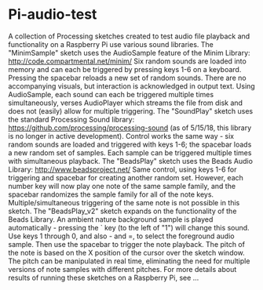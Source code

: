 # Pi-audio-test
A collection of Processing sketches created to test audio file playback and functionality on a Raspberry Pi use various sound libraries.
The "MinimSample" sketch uses the AudioSample feature of the Minim Library: http://code.compartmental.net/minim/ Six random sounds are loaded into memory and can each be triggered by pressing keys 1-6 on a keyboard. Pressing the spacebar reloads a new set of random sounds. There are no accompanying visuals, but interaction is acknowledged in output text. Using AudioSample, each sound can each be triggered multiple times simultaneously, verses AudioPlayer which streams the file from disk and does not (easily) allow for multiple triggering.
The "SoundPlay" sketch uses the standard Processing Sound library: https://github.com/processing/processing-sound (as of 5/15/18, this library is no longer in active development). Control works the same way - six random sounds are loaded and triggered with keys 1-6; the spacebar loads a new random set of samples. Each sample can be triggered multiple times with simultaneous playback.
The "BeadsPlay" sketch uses the Beads Audio Library: http://www.beadsproject.net/  Same control, using keys 1-6 for triggering and spacebar for creating another random set. However, each number key will now play one note of the same sample family, and the spacebar randomizes the sample family for all of the note keys. Multiple/simultaneous triggering of the same note is not possible in this sketch.
The "BeadsPlay_v2" sketch expands on the functionality of the Beads Library. An ambient nature background sample is played automatically - pressing the ` key (to the left of "1") will change this sound. Use keys 1 through 0, and also - and =, to select the foreground audio sample. Then use the spacebar to trigger the note playback. The pitch of the note is based on the X position of the cursor over the sketch window. The pitch can be manipulated in real time, eliminating the need for multiple versions of note samples with different pitches.
For more details about results of running these sketches on a Raspberry Pi, see ...
